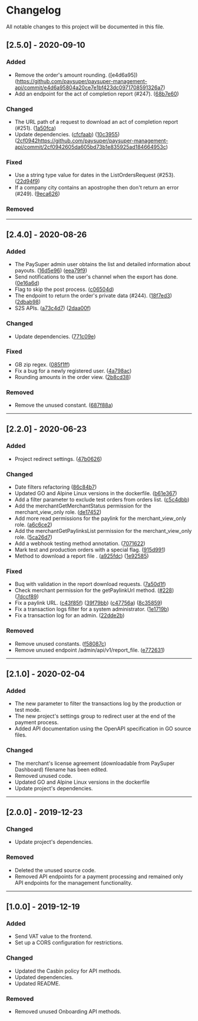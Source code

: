 # Changelog
All notable changes to this project will be documented in this file.

## [2.5.0] - 2020-09-10

### Added
- Remove the order's amount rounding. ([e4d6a95])(https://github.com/paysuper/paysuper-management-api/commit/e4d6a95804a20ce7e1bf423dc0971708591326a7)
- Add an endpoint for the act of completion report (#247). ([68b7e60](https://github.com/paysuper/paysuper-management-api/commit/68b7e60e588139666ad0f0cd71879534c879749d))

### Changed
- The URL path of a request to download an act of completion report (#251). ([1a50fca](https://github.com/paysuper/paysuper-management-api/commit/1a50fca9eb217bbc4b49fe006cd33219776185eb))
- Update dependencies. ([cfcfaab](https://github.com/paysuper/paysuper-management-api/commit/cfcfaab592493c944a279d20d85fcbfbe25e002d)) ([10c3955](https://github.com/paysuper/paysuper-management-api/commit/10c3955f65c356e707a7e194a240c94b60ed47a3)) ([2cf0942]()https://github.com/paysuper/paysuper-management-api/commit/2cf0942605da605bd73b1e835925ad184664953c)

### Fixed
- Use a string type value for dates in the ListOrdersRequest (#253). ([22d94f9](https://github.com/paysuper/paysuper-management-api/commit/22d94f93bef1dc7010f975e3746713bb93ba2531))
- If a company city contains an apostrophe then don't return an error (#249). ([9eca626](https://github.com/paysuper/paysuper-management-api/commit/9eca6265ccaff8b2a7f91215adc0299180364464))

### Removed

***

## [2.4.0] - 2020-08-26

### Added
- The PaySuper admin user obtains the list and detailed information about payouts. ([16d5e96](https://github.com/paysuper/paysuper-management-api/commit/16d5e969099f60d4c11a497531ebdba91acfe3d9)) ([eea79f9](https://github.com/paysuper/paysuper-management-api/commit/eea79f915ceea1710b8f0240ef1112c95b779c1f))
- Send notifications to the user's channel when the export has done. ([0e16a6d](https://github.com/paysuper/paysuper-management-api/commit/0e16a6d0dafeda357e94e3502001882e7b25a1a7))
- Flag to skip the post process. ([c06504d](https://github.com/paysuper/paysuper-management-api/commit/c06504d39c3d0c9bcd96054dfc6c91965c271337))
- The endpoint to return the order's private data (#244). ([18f7ed3](https://github.com/paysuper/paysuper-management-api/commit/18f7ed3643a44e11fa86c007f1c8fb63c2e1ba0c)) ([2dbab98](https://github.com/paysuper/paysuper-management-api/commit/2dbab98afc9019f269632df4ac6981272aac978c))
- S2S APIs. ([a73c4d7](https://github.com/paysuper/paysuper-management-api/commit/a73c4d7bf7852e4e58b1897e39928a873a73f145)) ([2daa00f](https://github.com/paysuper/paysuper-management-api/commit/2daa00ff7bb56382e6a179c5ab94660f5fe537d9))

### Changed
- Update dependencies. ([771c09e](https://github.com/paysuper/paysuper-management-api/commit/771c09edbcd7f804e8b365cd583c59dfddd5c205))

### Fixed
- GB zip regex. ([085f1ff](https://github.com/paysuper/paysuper-management-api/commit/085f1ff3995f4eefe5627b6795428caf06fde119))
- Fix a bug for a newly registered user. ([4a798ac](https://github.com/paysuper/paysuper-management-api/commit/4a798acfc06177bc3207487872189be441c153bb))
- Rounding amounts in the order view. ([2b8cd38](https://github.com/paysuper/paysuper-management-api/commit/2b8cd381f5f7f9ed842cd9137ea66f2834298f8f))

### Removed
- Remove the unused constant. ([687f88a](https://github.com/paysuper/paysuper-management-api/commit/687f88a23c33f0677fcfc007838552caf8c621f3))

***

## [2.2.0] - 2020-06-23

### Added
- Project redirect settings. ([47b0626](https://github.com/paysuper/paysuper-management-api/commit/47b06265c4216ebaba93d4570d63ade6521deb6c))

### Changed
- Date filters refactoring ([86c84b7](https://github.com/paysuper/paysuper-management-api/commit/86c84b76605c97a2baf546517c7ae2b82d49c17d))
- Updated GO and Alpine Linux versions in the dockerfile. ([b61e367](https://github.com/paysuper/paysuper-management-api/commit/b61e36738f31de604dfff6f628e9ebc106699423))
- Add a filter parameter to exclude test orders from orders list. ([c5c4dbb](https://github.com/paysuper/paysuper-management-api/commit/c5c4dbb19bf8d264a1d7b69b3f7e315ee3401cc7))
- Add the merchantGetMerchantStatus permission for the merchant_view_only role. ([de17452](https://github.com/paysuper/paysuper-management-api/commit/de1745263798e9a132d09fcc6040995a737c6fae))
- Add more read permissions for the paylink for the merchant_view_only role. ([a6c6ce2](https://github.com/paysuper/paysuper-management-api/commit/a6c6ce230d01a42e0e144f50a818ba41f558b38d))
- Add the merchantGetPaylinksList permission for the merchant_view_only role. ([5ca26d7](https://github.com/paysuper/paysuper-management-api/commit/5ca26d7a6eb0eadac91a30b6fdd8dab0def99d12))
- Add a webhook testing method annotation. ([7071622](https://github.com/paysuper/paysuper-management-api/commit/7071622d707d0fd6928b54fad4976a53cd895f8f))
- Mark test and production orders with a special flag. ([915d991](https://github.com/paysuper/paysuper-management-api/commit/915d9910288fdd54bc04c100094b2ff9bb19afb4))
- Method to download a report file . ([a925fdc](https://github.com/paysuper/paysuper-management-api/commit/a925fdc953de1d32afff41c9bb88c56cc2750480)) ([1e92585](https://github.com/paysuper/paysuper-management-api/commit/1e92585167920fff659a01f454d58c13085a79b9))

### Fixed
- Buq with validation in the report download requests. ([7a50d1f](https://github.com/paysuper/paysuper-management-api/commit/7a50d1f08b1f6bdfb5839e3c8f98c9a33a781edd))
- Check merchant permission for the getPaylinkUrl method. ([#228](https://github.com/paysuper/paysuper-management-api/issues/228)) ([7dccf89](https://github.com/paysuper/paysuper-management-api/commit/7dccf8950e2ae08a6014789c21100036fe03cf1d))
- Fix a paylink URL. ([c43f85f](https://github.com/paysuper/paysuper-management-api/commit/c43f85fa147974e37b737c9cfd12d8026451c4ae)) ([39f79bb](https://github.com/paysuper/paysuper-management-api/commit/39f79bb6dd3e545e9e66baf57534b1527438f5c9)) ([c47756a](https://github.com/paysuper/paysuper-management-api/commit/c47756ac883c0a8be4050f44bc3aef1eab474b41)) ([8c35859](https://github.com/paysuper/paysuper-management-api/commit/8c35859be72ca4c7106450bf920b59d211cb3a89))
- Fix a transaction logs filter for a system administrator. ([1e1719b](https://github.com/paysuper/paysuper-management-api/commit/1e1719b946af72c64582e7ea5acc3a64ccbf5587))
- Fix a transaction log for an admin. ([22dde2b](https://github.com/paysuper/paysuper-management-api/commit/22dde2b91ddd0920880e63e028afca7173be73a7))

### Removed
- Remove unused constants. ([f58087c](https://github.com/paysuper/paysuper-management-api/commit/f58087c1e52ad05b1613fdbc73f89d57ed39f6e6))
- Remove unused endpoint /admin/api/v1/report_file. ([e772631](https://github.com/paysuper/paysuper-management-api/commit/e772631a1cf5c9f9a681b6e46ef8f229767e3eff))

***

## [2.1.0] - 2020-02-04

### Added
- The new parameter to filter the transactions log by the production or test mode.
- The new project's settings group to redirect user at the end of the payment process.
- Added API documentation using the OpenAPI specification in GO source files.

### Changed
- The merchant's license agreement (downloadable from PaySuper Dashboard) filename has been edited.
- Removed unused code.
- Updated GO and Alpine Linux versions in the dockerfile
- Update project's dependencies.

***

## [2.0.0] - 2019-12-23

### Changed
- Update project's dependencies.

### Removed
- Deleted the unused source code.
- Removed API endpoints for a payment processing and remained only API endpoints for the management functionality.

***

## [1.0.0] - 2019-12-19

### Added
- Send VAT value to the frontend.
- Set up a CORS configuration for restrictions.

### Changed
- Updated the Casbin policy for API methods.
- Updated dependencies.
- Updated README. 

### Removed
- Removed unused Onboarding API methods.
